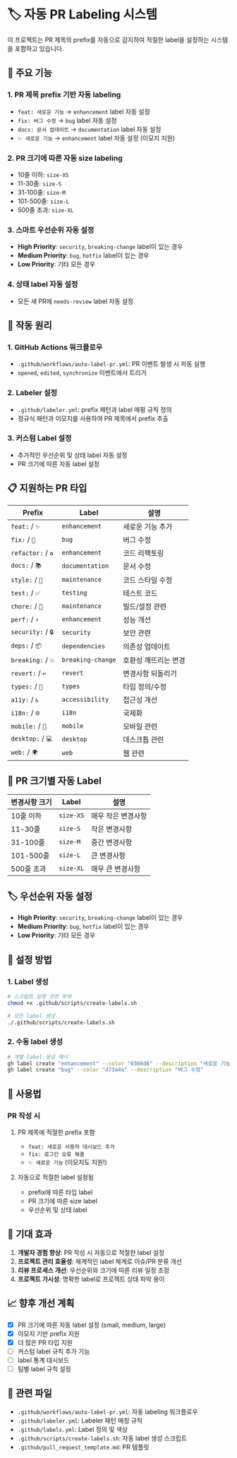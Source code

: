 # 🏷️ 자동 PR Labeling 시스템

이 프로젝트는 PR 제목의 prefix를 자동으로 감지하여 적절한 label을 설정하는 시스템을 포함하고 있습니다.

## 🚀 주요 기능

### 1. PR 제목 prefix 기반 자동 labeling
- `feat: 새로운 기능` → `enhancement` label 자동 설정
- `fix: 버그 수정` → `bug` label 자동 설정
- `docs: 문서 업데이트` → `documentation` label 자동 설정
- `✨ 새로운 기능` → `enhancement` label 자동 설정 (이모지 지원)

### 2. PR 크기에 따른 자동 size labeling
- 10줄 이하: `size-XS`
- 11-30줄: `size-S`
- 31-100줄: `size-M`
- 101-500줄: `size-L`
- 500줄 초과: `size-XL`

### 3. 스마트 우선순위 자동 설정
- **High Priority**: `security`, `breaking-change` label이 있는 경우
- **Medium Priority**: `bug`, `hotfix` label이 있는 경우  
- **Low Priority**: 기타 모든 경우

### 4. 상태 label 자동 설정
- 모든 새 PR에 `needs-review` label 자동 설정

## 🚀 작동 원리

### 1. GitHub Actions 워크플로우
- `.github/workflows/auto-label-pr.yml`: PR 이벤트 발생 시 자동 실행
- `opened`, `edited`, `synchronize` 이벤트에서 트리거

### 2. Labeler 설정
- `.github/labeler.yml`: prefix 패턴과 label 매핑 규칙 정의
- 정규식 패턴과 이모지를 사용하여 PR 제목에서 prefix 추출

### 3. 커스텀 Label 설정
- 추가적인 우선순위 및 상태 label 자동 설정
- PR 크기에 따른 자동 label 설정

## 📋 지원하는 PR 타입

| Prefix | Label | 설명 |
|--------|-------|------|
| `feat:` / `✨` | `enhancement` | 새로운 기능 추가 |
| `fix:` / `🐛` | `bug` | 버그 수정 |
| `refactor:` / `♻️` | `enhancement` | 코드 리팩토링 |
| `docs:` / `📚` | `documentation` | 문서 수정 |
| `style:` / `💄` | `maintenance` | 코드 스타일 수정 |
| `test:` / `✅` | `testing` | 테스트 코드 |
| `chore:` / `🔧` | `maintenance` | 빌드/설정 관련 |
| `perf:` / `⚡` | `enhancement` | 성능 개선 |
| `security:` / `🔒` | `security` | 보안 관련 |
| `deps:` / `📦` | `dependencies` | 의존성 업데이트 |
| `breaking:` / `💥` | `breaking-change` | 호환성 깨뜨리는 변경 |
| `revert:` / `↩️` | `revert` | 변경사항 되돌리기 |
| `types:` / `🔧` | `types` | 타입 정의/수정 |
| `a11y:` / `♿` | `accessibility` | 접근성 개선 |
| `i18n:` / `🌐` | `i18n` | 국제화 |
| `mobile:` / `📱` | `mobile` | 모바일 관련 |
| `desktop:` / `💻` | `desktop` | 데스크톱 관련 |
| `web:` / `🌍` | `web` | 웹 관련 |

## 📏 PR 크기별 자동 Label

| 변경사항 크기 | Label | 설명 |
|---------------|-------|------|
| 10줄 이하 | `size-XS` | 매우 작은 변경사항 |
| 11-30줄 | `size-S` | 작은 변경사항 |
| 31-100줄 | `size-M` | 중간 변경사항 |
| 101-500줄 | `size-L` | 큰 변경사항 |
| 500줄 초과 | `size-XL` | 매우 큰 변경사항 |

## 🏷️ 우선순위 자동 설정

- **High Priority**: `security`, `breaking-change` label이 있는 경우
- **Medium Priority**: `bug`, `hotfix` label이 있는 경우  
- **Low Priority**: 기타 모든 경우

## 🔧 설정 방법

### 1. Label 생성
```bash
# 스크립트 실행 권한 부여
chmod +x .github/scripts/create-labels.sh

# 모든 label 생성
./.github/scripts/create-labels.sh
```

### 2. 수동 label 생성
```bash
# 개별 label 생성 예시
gh label create "enhancement" --color "0366d6" --description "새로운 기능이나 개선사항"
gh label create "bug" --color "d73a4a" --description "버그 수정"
```

## 📖 사용법

### PR 작성 시
1. PR 제목에 적절한 prefix 포함
   - `feat: 새로운 사용자 대시보드 추가`
   - `fix: 로그인 오류 해결`
   - `✨ 새로운 기능` (이모지도 지원!)

2. 자동으로 적절한 label 설정됨
   - prefix에 따른 타입 label
   - PR 크기에 따른 size label
   - 우선순위 및 상태 label

## 🎯 기대 효과

1. **개발자 경험 향상**: PR 작성 시 자동으로 적절한 label 설정
2. **프로젝트 관리 효율성**: 체계적인 label 체계로 이슈/PR 분류 개선
3. **리뷰 프로세스 개선**: 우선순위와 크기에 따른 리뷰 일정 조정
4. **프로젝트 가시성**: 명확한 label로 프로젝트 상태 파악 용이

## 📈 향후 개선 계획

- [x] PR 크기에 따른 자동 label 설정 (small, medium, large)
- [x] 이모지 기반 prefix 지원
- [x] 더 많은 PR 타입 지원
- [ ] 커스텀 label 규칙 추가 기능
- [ ] label 통계 대시보드
- [ ] 팀별 label 규칙 설정

## 🔗 관련 파일

- `.github/workflows/auto-label-pr.yml`: 자동 labeling 워크플로우
- `.github/labeler.yml`: Labeler 패턴 매칭 규칙
- `.github/labels.yml`: Label 정의 및 색상
- `.github/scripts/create-labels.sh`: 자동 label 생성 스크립트
- `.github/pull_request_template.md`: PR 템플릿

